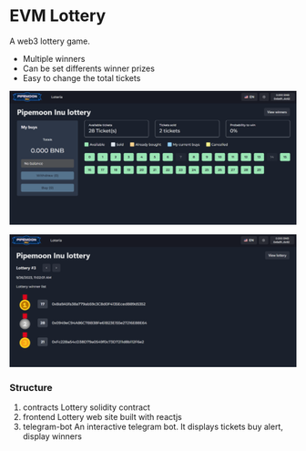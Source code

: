 # EVM Lottery
A web3 lottery game.

- Multiple winners
- Can be set differents winner prizes 
- Easy to change the total tickets

![](screenshot-1.PNG)

![](screenshot-2.PNG)

### Structure

1. contracts
Lottery solidity contract
1. frontend
Lottery web site built with reactjs 
1. telegram-bot
An interactive telegram bot. It displays tickets buy alert, display winners



